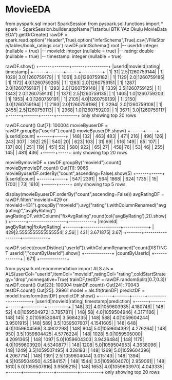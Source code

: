 # MovieEDA
from pyspark.sql import SparkSession
from pyspark.sql.functions import *
spark = SparkSession.builder.appName("İstanbul BTK YAz Okulu MovieData EDA").getOrCreate()
rawDF = spark.read.option("Header",True).option("inferSchema",True).csv('/FileStore/tables/book_ratings.csv')
rawDF.printSchema()
root
 |-- userId: integer (nullable = true)
 |-- movieId: integer (nullable = true)
 |-- rating: double (nullable = true)
 |-- timestamp: integer (nullable = true)

rawDF.show()
+------+-------+------+----------+
|userId|movieId|rating| timestamp|
+------+-------+------+----------+
|     1|     31|   2.5|1260759144|
|     1|   1029|   3.0|1260759179|
|     1|   1061|   3.0|1260759182|
|     1|   1129|   2.0|1260759185|
|     1|   1172|   4.0|1260759205|
|     1|   1263|   2.0|1260759151|
|     1|   1287|   2.0|1260759187|
|     1|   1293|   2.0|1260759148|
|     1|   1339|   3.5|1260759125|
|     1|   1343|   2.0|1260759131|
|     1|   1371|   2.5|1260759135|
|     1|   1405|   1.0|1260759203|
|     1|   1953|   4.0|1260759191|
|     1|   2105|   4.0|1260759139|
|     1|   2150|   3.0|1260759194|
|     1|   2193|   2.0|1260759198|
|     1|   2294|   2.0|1260759108|
|     1|   2455|   2.5|1260759113|
|     1|   2968|   1.0|1260759200|
|     1|   3671|   3.0|1260759117|
+------+-------+------+----------+
only showing top 20 rows

rawDF.count()
Out[7]: 100004
movieByuserDF = rawDF.groupBy("userId").count()
movieByuserDF.show()
+------+-----+
|userId|count|
+------+-----+
|   148|  132|
|   463|  483|
|   471|  216|
|   496|  126|
|   243|  307|
|   392|   25|
|   540|   20|
|   623|  103|
|    31|   69|
|   516|  149|
|    85|  107|
|   137|   80|
|   251|  119|
|   451|   52|
|   580|  922|
|    65|   27|
|   458|   76|
|    53|   46|
|   255|  145|
|   481|  436|
+------+-----+
only showing top 20 rows

movieBymovieDF = rawDF.groupBy("movieId").count()
movieBymovieDF.count()
Out[11]: 9066
movieByuserDF.orderBy("count",ascending=False).show(5)
+------+-----+
|userId|count|
+------+-----+
|   547| 2391|
|   564| 1868|
|   624| 1735|
|    15| 1700|
|    73| 1610|
+------+-----+
only showing top 5 rows

display(movieByuserDF.orderBy("count",ascending=False))
avgRatingDF = rawDF.filter("movieId=429 or movieId=431").groupBy("movieId").avg("rating").withColumnRenamed("avg(rating)","avgByRating")
avgRatingDF.withColumn("fixAvgRating",round(col('avgByRating'),2)).show()
+-------+------------------+------------+
|movieId|       avgByRating|fixAvgRating|
+-------+------------------+------------+
|    429|2.5555555555555554|        2.56|
|    431|          3.671875|        3.67|
+-------+------------------+------------+

rawDF.select(countDistinct("userId")).withColumnRenamed("count(DISTINCT userId)","countByUserId").show()
+-------------+
|countByUserId|
+-------------+
|          671|
+-------------+

from pyspark.ml.recommendation import ALS
als = ALS(userCol="userId",itemCol="movieId",ratingCol="rating",coldStartStrategy="drop",nonnegative=True)
trainDF,testDF = rawDF.randomSplit([0.7,0.3])
rawDF.count()
Out[23]: 100004
trainDF.count()
Out[24]: 70043
testDF.count()
Out[25]: 29961
model = als.fit(trainDF)
predictDF = model.transform(testDF)
predictDF.show()
+------+-------+------+----------+----------+
|userId|movieId|rating| timestamp|prediction|
+------+-------+------+----------+----------+
|   148|     32|   4.0|1059603935|  4.180746|
|   148|     52|   4.0|1059504972| 3.7857811|
|   148|     58|   4.0|1059504946| 4.3171186|
|   148|    145|   2.0|1059530841| 3.5684235|
|   148|    588|   4.0|1059604244| 3.9501915|
|   148|    589|   3.5|1059507607| 4.1541605|
|   148|    648|   4.0|1059604568| 3.4902298|
|   148|    904|   5.0|1059604392|  4.276264|
|   148|    950|   3.5|1059604425| 4.5776224|
|   148|   1028|   5.0|1059505000| 4.2091365|
|   148|   1097|   5.0|1059604303| 3.9426484|
|   148|   1175|   4.0|1059603920| 4.5340877|
|   148|   1208|   5.0|1059504953| 4.3638096|
|   148|   1249|   3.5|1059507495|  4.228193|
|   148|   1269|   5.0|1059604396| 4.2067714|
|   148|   1391|   2.5|1059604044|  3.015143|
|   148|   1394|   4.5|1059504950| 4.2584157|
|   148|   1544|   3.5|1059604070|  2.959061|
|   148|   1610|   5.0|1059507616| 3.9595215|
|   148|   1653|   4.0|1059603970|  4.043335|
+------+-------+------+----------+----------+
only showing top 20 rows

